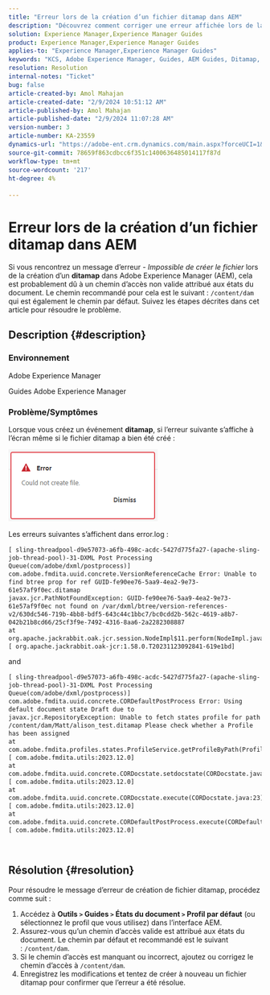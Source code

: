 ```yaml
---
title: "Erreur lors de la création d’un fichier ditamap dans AEM"
description: "Découvrez comment corriger une erreur affichée lors de la création d’un Adobe Experience Manager Guides Ditamap. Assurez-vous qu’un chemin valide est attribué."
solution: Experience Manager,Experience Manager Guides
product: Experience Manager,Experience Manager Guides
applies-to: "Experience Manager,Experience Manager Guides"
keywords: "KCS, Adobe Experience Manager, Guides, AEM Guides, Ditamap, Error"
resolution: Resolution
internal-notes: "Ticket"
bug: false
article-created-by: Amol Mahajan
article-created-date: "2/9/2024 10:51:12 AM"
article-published-by: Amol Mahajan
article-published-date: "2/9/2024 11:07:28 AM"
version-number: 3
article-number: KA-23559
dynamics-url: "https://adobe-ent.crm.dynamics.com/main.aspx?forceUCI=1&pagetype=entityrecord&etn=knowledgearticle&id=8458f520-39c7-ee11-9079-6045bd006ce9"
source-git-commit: 78659f863cdbcc6f351c1400636485014117f87d
workflow-type: tm+mt
source-wordcount: '217'
ht-degree: 4%

---
```


# Erreur lors de la création d’un fichier ditamap dans AEM


Si vous rencontrez un message d’erreur - *Impossible de créer le fichier* lors de la création d’un <b>ditamap</b> dans Adobe Experience Manager (AEM), cela est probablement dû à un chemin d’accès non valide attribué aux états du document. Le chemin recommandé pour cela est le suivant : `/content/dam` qui est également le chemin par défaut. Suivez les étapes décrites dans cet article pour résoudre le problème.

## Description {#description}


### <b>Environnement</b>

Adobe Experience Manager

Guides Adobe Experience Manager



### <b>Problème/Symptômes</b>

Lorsque vous créez un événement <b>ditamap</b>, si l’erreur suivante s’affiche à l’écran même si le fichier ditamap a bien été créé :

![](assets/___8558f520-39c7-ee11-9079-6045bd006ce9___.png)



Les erreurs suivantes s’affichent dans error.log :




```
[ sling-threadpool-d9e57073-a6fb-498c-acdc-5427d775fa27-(apache-sling-job-thread-pool)-31-DXML Post Processing Queue(com/adobe/dxml/postprocess)]  com.adobe.fmdita.uuid.concrete.VersionReferenceCache Error: Unable to find btree prop for ref GUID-fe90ee76-5aa9-4ea2-9e73-61e57af9f0ec.ditamap
javax.jcr.PathNotFoundException: GUID-fe90ee76-5aa9-4ea2-9e73-61e57af9f0ec not found on /var/dxml/btree/version-references-v2/630dc546-719b-4bb8-bdf5-643c44c1bbc7/bc0cdd2b-562c-4619-a8b7-042b21b8cd66/25cf3f9e-7492-4316-8aa6-2a2282308887
at org.apache.jackrabbit.oak.jcr.session.NodeImpl$11.perform(NodeImpl.java:671) [ org.apache.jackrabbit.oak-jcr:1.58.0.T20231123092841-619e1bd]
```


and




```
[ sling-threadpool-d9e57073-a6fb-498c-acdc-5427d775fa27-(apache-sling-job-thread-pool)-31-DXML Post Processing Queue(com/adobe/dxml/postprocess)]  com.adobe.fmdita.uuid.concrete.CORDefaultPostProcess Error: Using default document state Draft due to
javax.jcr.RepositoryException: Unable to fetch states profile for path /content/dam/Matt/alison_test.ditamap Please check whether a Profile has been assigned
at com.adobe.fmdita.profiles.states.ProfileService.getProfileByPath(ProfileService.java:96) [ com.adobe.fmdita.utils:2023.12.0] 
at com.adobe.fmdita.uuid.concrete.CORDocstate.setdocstate(CORDocstate.java:37) [ com.adobe.fmdita.utils:2023.12.0] 
at com.adobe.fmdita.uuid.concrete.CORDocstate.execute(CORDocstate.java:23) [ com.adobe.fmdita.utils:2023.12.0] 
at com.adobe.fmdita.uuid.concrete.CORDefaultPostProcess.execute(CORDefaultPostProcess.java:1) [ com.adobe.fmdita.utils:2023.12.0]
```

` `



## Résolution {#resolution}


Pour résoudre le message d’erreur de création de fichier ditamap, procédez comme suit :

1. Accédez à <b>Outils `>`  Guides `>`  États du document</b><b> `>`  Profil par défaut</b> (ou sélectionnez le profil que vous utilisez) dans l’interface AEM.
2. Assurez-vous qu’un chemin d’accès valide est attribué aux états du document. Le chemin par défaut et recommandé est le suivant : `/content/dam`.
3. Si le chemin d’accès est manquant ou incorrect, ajoutez ou corrigez le chemin d’accès à `/content/dam`.
4. Enregistrez les modifications et tentez de créer à nouveau un fichier ditamap pour confirmer que l’erreur a été résolue.

